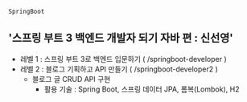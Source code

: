 `SpringBoot`  
<h2>'스프링 부트 3 백엔드 개발자 되기 자바 편 : 신선영'</h2>

-  레벨 1 : 스프링 부트 3로 백엔드 입문하기 ( /springboot-developer )
-  레벨 2 : 블로그 기획하고 API 만들기 ( /springboot-developer2 )
    - 블로그 글 CRUD API 구현
        - 활용 기술 : Spring Boot, 스프링 데이터 JPA, 롬복(Lombok), H2
